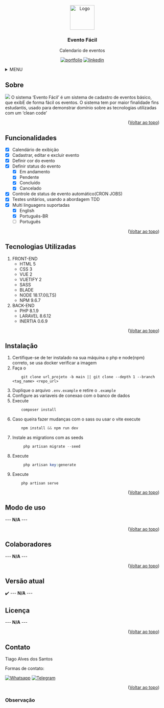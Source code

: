 <!--
Readme template -> https://github.com/othneildrew/Best-README-Template
## Guards - Table - Model

## Sessões


## Cokkies


## Z-index 

-->

<a name="readme-top"></a>

<!-- PROJETO LOGO -->
<br />
<div align="center">
  <a href="https://github.com/Tiago-Alves-dos-Santos/Covid19">
    <img src="public/img/favicon/favicon_100px.png" alt="Logo" width="80" height="80">
  </a>

  <h3 align="center">Evento Fácil</h3>

  <p align="center">
    Calendario de eventos 
    <!-- <br />
    <a href="URL_DOCS"><strong>Explore the docs »</strong></a>
    <br />
    <br />
    <a href="URL_SERVIDOR">View Demo</a>
    ·
    <a href="https://github.com/othneildrew/Best-README-Template/issues">Report Bug</a>
    ·
    <a href="https://github.com/othneildrew/Best-README-Template/issues">Request Feature</a> -->
  </p>

  [![portfolio][portfolio-shield]][portfolio-url]
  [![linkedin][linkedin-shield]][linkedin-url]
</div>




<!-- MENU -->
<details>
  <summary>MENU</summary>
  <ol>
    <li>
      <a href="#sobre">Sobre</a>
    </li>
    <li><a href="#funcionalidades">Funcionalidades</a></li>
    <li><a href="#tecnologias-utilizadas">Tecnologias Utilizadas</a></li>
    <li><a href="#instalação">Instalação</a></li>
    <li><a href="#modo-de-uso">Modo de uso</a></li>
    <li><a href="#colaboradores">Colaboradores</a></li>
    <li><a href="#versão-atual">Versão atual</a></li>
    <li><a href="#licença">Licença</a></li>
    <li><a href="#contato">Contato</a></li>
    <!-- <li><a href="#agradecimentos">Agradecimentos</a></li> -->
    <li><a href="#observação">Observação</a></li>
  </ol>
</details>



<!-- ABOUT THE PROJECT -->
## Sobre
<img src="public/img/covid19.gif" />
O sistema ‘Evento Fácil’ é um sistema de cadastro de eventos básico, que exibE de forma fácil os eventos. O sistema tem por maior finalidade fins estudantis, usado para demonstrar domínio sobre as tecnologias utilizadas com um ‘clean code’ 
<!-- --- **N/A** --- -->

<p align="right">(<a href="#readme-top">Voltar ao topo</a>)</p>

<!-- FUNCIONALIDADES -->
## Funcionalidades

- [x] Calendário de exibição
- [x] Cadastrar, editar e excluir evento
- [x] Definir cor do evento
- [x] Definir status do evento
    - [x] Em andamento
    - [x] Pendente
    - [x] Concluído 
    - [x] Cancelado
- [x] Controle de status de evento automático(CRON JOBS)
- [x] Testes unitários, usando a abordagem TDD
- [x] Multi linguagens suportadas
    - [x] English
    - [x] Português-BR
    - [ ] Português

<p align="right">(<a href="#readme-top">Voltar ao topo</a>)</p>

## Tecnologias Utilizadas
1. FRONT-END
    * HTML 5
    * CSS 3
    * VUE 2
    * VUETIFY 2
    * SASS
    * BLADE
    * NODE 18.17.0(LTS)
    * NPM 9.6.7
2. BACK-END
    * PHP 8.1.9
    * LARAVEL 8.6.12
    * INERTIA 0.6.9



<p align="right">(<a href="#readme-top">Voltar ao topo</a>)</p>

<!-- GETTING STARTED -->
## Instalação

1. Certifique-se de ter instalado na sua máquina o php e node(npm) correto, se usa docker verificar a imagem
2. Faça o 
    ~~~git
        git clone url_projeto -b main || git clone --depth 1 --branch <tag_name> <repo_url>
    ~~~
3. Duplique o arquivo `.env.example` e retire o `.example`
4. Configure as variaveis de conexao com o banco de dados
5. Execute 
    ~~~php
        composer install 
    ~~~
6. Caso queira fazer mudanças com o sass ou usar o vite execute 
    ~~~js
        npm install && npm run dev
    ~~~ 
7. Instale as migrations com as seeds 
   ~~~php
        php artisan migrate --seed
   ~~~
8. Execute 
   ~~~php
        php artisan key:generate 
   ~~~
9. Execute 
    ~~~
        php artisan serve
    ~~~


<p align="right">(<a href="#readme-top">Voltar ao topo</a>)</p>



<!-- USAGE EXAMPLES -->
## Modo de uso
--- **N/A** ---
<!-- Use este espaço para mostrar exemplos úteis de como um projeto pode ser usado. Capturas de tela adicionais, exemplos de código e demonstrações funcionam bem neste espaço. Você também pode criar links para mais recursos. _Para mais exemplos, consulte a [Documentação](https://example.com)_
como por exemplo gifs, links para video etc
:movie_camera: 
<img src="public/img/covid19.gif" /> -->

<p align="right">(<a href="#readme-top">Voltar ao topo</a>)</p>


<!-- COLABORADORES -->
## Colaboradores
 --- **N/A** ---

<p align="right">(<a href="#readme-top">Voltar ao topo</a>)</p>


## Versão atual
:heavy_check_mark:   --- **N/A** ---


<!-- LICENÇA -->
## Licença
--- **N/A** ---
<!-- Distribuído sob a licença MIT. Veja `LICENSE.txt` para mais informações. -->

<p align="right">(<a href="#readme-top">Voltar ao topo</a>)</p>



<!-- CONTACT -->
## Contato
Tiago Alves dos Santos

Formas de contato: 
<br>

[![Whatsapp][whatsapp-shield]][whatsapp-url]
[![Telegram][telegram-shield]][telegram-url]

<p align="right">(<a href="#readme-top">Voltar ao topo</a>)</p>



<!-- AGRADECIMENTOS -->
<!-- ## Agardecimentos

Use este espaço para listar os recursos que você considera úteis e aos quais gostaria de dar crédito. Eu incluí alguns dos meus favoritos para começar!

* [Choose an Open Source License](https://choosealicense.com)
* [GitHub Emoji Cheat Sheet](https://www.webpagefx.com/tools/emoji-cheat-sheet)
* [Malven's Flexbox Cheatsheet](https://flexbox.malven.co/)
* [Malven's Grid Cheatsheet](https://grid.malven.co/)
* [Img Shields](https://shields.io)
* [GitHub Pages](https://pages.github.com)
* [Font Awesome](https://fontawesome.com)
* [React Icons](https://react-icons.github.io/react-icons/search)

<p align="right">(<a href="#readme-top">Voltar ao topo</a>)</p> -->

### Observação



<!-- MARKDOWN -->
[whatsapp-shield]: https://img.shields.io/badge/WhatsApp-25D366?style=for-the-badge&logo=whatsapp&logoColor=white
[whatsapp-url]: https://wa.link/h5vlzo
[telegram-shield]: https://img.shields.io/badge/Telegram-2CA5E0?style=for-the-badge&logo=telegram&logoColor=white
[telegram-url]: https://t.me/TiagoAlves2001
[linkedin-shield]: https://img.shields.io/badge/LinkedIn-0077B5?style=for-the-badge&logo=linkedin&logoColor=white
[linkedin-url]: https://www.linkedin.com/in/tiago-alves-96699a189/
[portfolio-shield]: https://img.shields.io/badge/PORTFOLIO-%20CLIQUE%20AQUI%20-%20BLACK
[portfolio-url]: https://wa.link/h5vlzo


